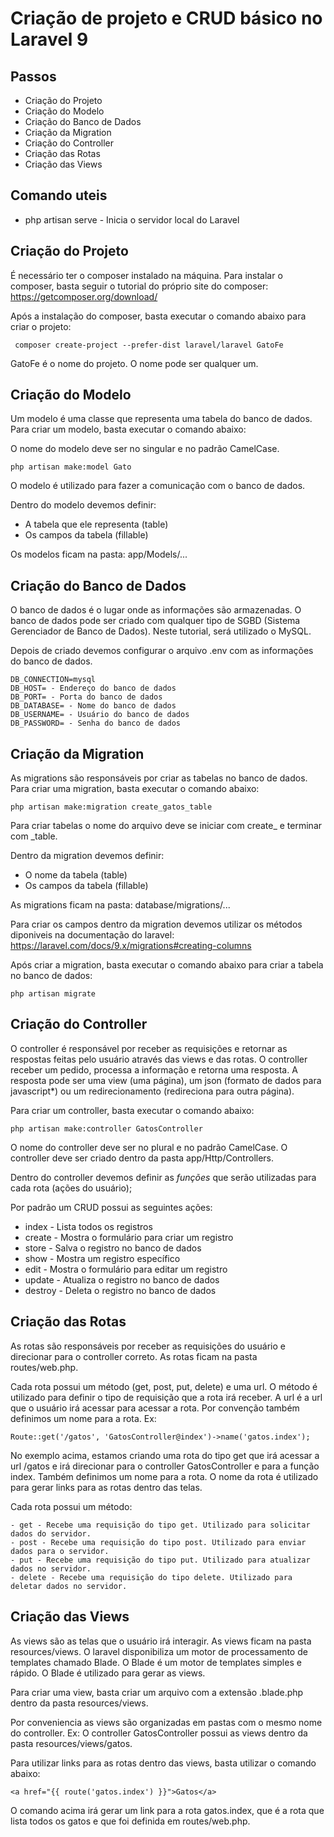 # Criação de projeto e CRUD básico no Laravel 9

## Passos

- Criação do Projeto
- Criação do Modelo
- Criação do Banco de Dados
- Criação da Migration
- Criação do Controller
- Criação das Rotas
- Criação das Views

## Comando uteis
- php artisan serve - Inicia o servidor local do Laravel

## Criação do Projeto

É necessário ter o composer instalado na máquina. Para instalar o composer, basta seguir o tutorial do próprio site do composer: https://getcomposer.org/download/

Após a instalação do composer, basta executar o comando abaixo para criar o projeto:

     composer create-project --prefer-dist laravel/laravel GatoFe

GatoFe é o nome do projeto. O nome pode ser qualquer um.

## Criação do Modelo

Um modelo é uma classe que representa uma tabela do banco de dados. Para criar um modelo, basta executar o comando abaixo:

O nome do modelo deve ser no singular e no padrão CamelCase.

    php artisan make:model Gato

O modelo é utilizado para fazer a comunicação com o banco de dados.

Dentro do modelo devemos definir:
- A tabela que ele representa (table)
- Os campos da tabela (fillable)

Os modelos ficam na pasta: app/Models/...

## Criação do Banco de Dados
O banco de dados é o lugar onde as informações são armazenadas. O banco de dados pode ser criado com qualquer tipo de SGBD (Sistema Gerenciador de Banco de Dados). Neste tutorial, será utilizado o MySQL.

Depois de criado devemos configurar o arquivo .env com as informações do banco de dados.

    DB_CONNECTION=mysql
    DB_HOST= - Endereço do banco de dados
    DB_PORT= - Porta do banco de dados
    DB_DATABASE= - Nome do banco de dados
    DB_USERNAME= - Usuário do banco de dados
    DB_PASSWORD= - Senha do banco de dados

## Criação da Migration
As migrations são responsáveis por criar as tabelas no banco de dados. Para criar uma migration, basta executar o comando abaixo:

    php artisan make:migration create_gatos_table

Para criar tabelas o nome do arquivo deve se iniciar com create_ e terminar com _table.

Dentro da migration devemos definir:
- O nome da tabela (table)
- Os campos da tabela (fillable)

As migrations ficam na pasta: database/migrations/...

Para criar os campos dentro da migration devemos utilizar os métodos diponiveis na documentação do laravel: https://laravel.com/docs/9.x/migrations#creating-columns

Após criar a migration, basta executar o comando abaixo para criar a tabela no banco de dados:

    php artisan migrate

## Criação do Controller

O controller é responsável por receber as requisições e retornar as respostas feitas pelo usuário através das views e das rotas. O controller receber um pedido, processa a informação e retorna uma resposta. A resposta pode ser uma view (uma página), um json (formato de dados para javascript*) ou um redirecionamento (redireciona para outra página).

Para criar um controller, basta executar o comando abaixo:

    php artisan make:controller GatosController

O nome do controller deve ser no plural e no padrão CamelCase. O controller deve ser criado dentro da pasta app/Http/Controllers.

Dentro do controller devemos definir as *funções* que serão utilizadas para cada rota (ações do usuário);

Por padrão um CRUD possui as seguintes ações:
- index - Lista todos os registros
- create - Mostra o formulário para criar um registro
- store - Salva o registro no banco de dados
- show - Mostra um registro específico
- edit - Mostra o formulário para editar um registro
- update - Atualiza o registro no banco de dados
- destroy - Deleta o registro no banco de dados

## Criação das Rotas

As rotas são responsáveis por receber as requisições do usuário e direcionar para o controller correto. As rotas ficam na pasta routes/web.php.

Cada rota possui um método (get, post, put, delete) e uma url. O método é utilizado para definir o tipo de requisição que a rota irá receber. A url é a url que o usuário irá acessar para acessar a rota. Por convenção também definimos um nome para a rota. Ex:

    Route::get('/gatos', 'GatosController@index')->name('gatos.index');

No exemplo acima, estamos criando uma rota do tipo get que irá acessar a url /gatos e irá direcionar para o controller GatosController e para a função index. Também definimos um nome para a rota. O nome da rota é utilizado para gerar links para as rotas dentro das telas.

Cada rota possui um método:

    - get - Recebe uma requisição do tipo get. Utilizado para solicitar dados do servidor.
    - post - Recebe uma requisição do tipo post. Utilizado para enviar dados para o servidor.
    - put - Recebe uma requisição do tipo put. Utilizado para atualizar dados no servidor.
    - delete - Recebe uma requisição do tipo delete. Utilizado para deletar dados no servidor.

## Criação das Views

As views são as telas que o usuário irá interagir. As views ficam na pasta resources/views. O laravel disponibiliza um motor de processamento de templates chamado Blade. O Blade é um motor de templates simples e rápido. O Blade é utilizado para gerar as views.

Para criar uma view, basta criar um arquivo com a extensão .blade.php dentro da pasta resources/views.

Por conveniencia as views são organizadas em pastas com o mesmo nome do controller. Ex: O controller GatosController possui as views dentro da pasta resources/views/gatos.

Para utilizar links para as rotas dentro das views, basta utilizar o comando abaixo:

    <a href="{{ route('gatos.index') }}">Gatos</a>

O comando acima irá gerar um link para a rota gatos.index, que é a rota que lista todos os gatos e que foi definida em routes/web.php.
